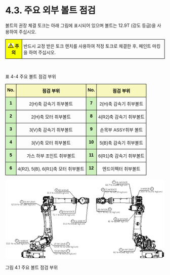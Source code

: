 ﻿# 4.3. 주요 외부 볼트 점검


볼트의 권장 체결 토크는 아래 그림에 표시되어 있으며 볼트는 12.9T (강도 등급)을 사용하여 주십시오.

<style type="text/css">
.tg  {border-collapse:collapse;border-spacing:0;}
.tg td{border-color:black;border-style:solid;border-width:1px;font-family:Arial, sans-serif;font-size:14px;
  overflow:hidden;padding:10px 5px;word-break:normal;}
.tg th{border-color:black;border-style:solid;border-width:1px;font-family:Arial, sans-serif;font-size:14px;
  font-weight:normal;overflow:hidden;padding:10px 5px;word-break:normal;}
.tg .tg-cly1{text-align:left;vertical-align:middle}
.tg .tg-b001{background-color:#f8ff00;color:#000000;font-weight:bold;text-align:center;vertical-align:middle}
</style>
<table class="tg">
<thead>
  <tr>
    <td class="tg-b001"><img src="../_assets/작은주의표시.png"> 주의</td>
    <td class="tg-cly1">반드시 교정 받은 토크 렌치를 사용하여 적정 토크로 체결한 후, 페인트 마킹을 하여 주십시오.</td>
  </tr>
</thead>
</table>

<br>

표 4-4 주요 볼트 점검 부위 
<style type="text/css">
.tg  {border-collapse:collapse;border-spacing:0;}
.tg td{border-color:black;border-style:solid;border-width:1px;font-family:Arial, sans-serif;font-size:14px;
  overflow:hidden;padding:10px 5px;word-break:normal;}
.tg th{border-color:black;border-style:solid;border-width:1px;font-family:Arial, sans-serif;font-size:14px;
  font-weight:normal;overflow:hidden;padding:10px 5px;word-break:normal;}
.tg .tg-baqh{text-align:center;vertical-align:top}
.tg .tg-jaud{background-color:#ccf1bc;color:#000000;font-weight:bold;text-align:center;vertical-align:top}
.tg .tg-69va{background-color:#f8f8be;color:#000000;font-weight:bold;text-align:center;vertical-align:top}
</style>
<table class="tg">
<thead>
  <tr>
    <th class="tg-69va">No.</th>
    <th class="tg-69va">점검 부위</th>
    <th class="tg-69va">No.</th>
    <th class="tg-69va">점검 부위</th>
  </tr>
</thead>
<tbody>
  <tr>
    <td class="tg-jaud">1</td>
    <td class="tg-baqh">2(H)축 감속기 취부볼트</td>
    <td class="tg-jaud">7</td>
    <td class="tg-baqh">2(H)축 감속기 취부볼트</td>
  </tr>
  <tr>
    <td class="tg-jaud">2</td>
    <td class="tg-baqh">2(H)축 모터 취부볼트</td>
    <td class="tg-jaud">8</td>
    <td class="tg-baqh">4(R2)축 감속기 취부볼트</td>
  </tr>
  <tr>
    <td class="tg-jaud">3</td>
    <td class="tg-baqh">3(V)축 감속기 취부볼트</td>
    <td class="tg-jaud">9</td>
    <td class="tg-baqh">손목부 ASSY취부 볼트</td>
  </tr>
  <tr>
    <td class="tg-jaud">4</td>
    <td class="tg-baqh">3(V)축 모터 취부볼트</td>
    <td class="tg-jaud">10</td>
    <td class="tg-baqh">5(B)축 감속기 취부볼트</td>
  </tr>
  <tr>
    <td class="tg-jaud">5</td>
    <td class="tg-baqh">가스 하부 조인트 취부볼트</td>
    <td class="tg-jaud">11</td>
    <td class="tg-baqh">6(R1)축 감속기 취부볼트</td>
  </tr>
  <tr>
    <td class="tg-jaud">6</td>
    <td class="tg-baqh">4(R2), 5(B), 6(R1)축 모터 취부볼트</td>
    <td class="tg-jaud">12</td>
    <td class="tg-baqh">엔드이펙터 취부볼트</td>
  </tr>
</tbody>
</table>



![](../_assets/그림_4.1_주요_볼트_점검_부위.png)

그림 4.1 주요 볼트 점검 부위
